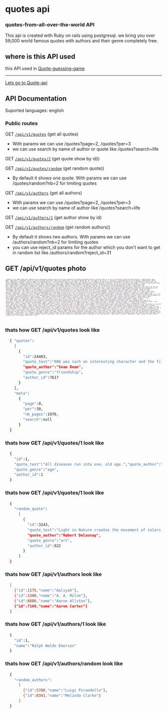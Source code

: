 # quotes api
### quotes-from-all-over-the-world API
This api is created with Ruby on rails using postgresql. we bring you over 59,000 world famous quotes with authors and their genre completely free.

## where is this API used
this API used in [Quote-guessing-game](https://quote-guessing-game.herokuapp.com/game)

_____________________

[Lets go to Quote-api](https://quotes-from-all-over-the-world.herokuapp.com/api/v1/quotes)

## API Documentation

Suported languages: english

### Public routes

GET [`/api/v1/quotes`](https://quotes-from-all-over-the-world.herokuapp.com/api/v1/quotes) (get all quotes)
 - With params we can use /quotes?page=2, /quotes?per=3
 - we can use search by name of author or quote like /quotes?search=life

GET [`/api/v1/quotes/2`](https://quotes-from-all-over-the-world.herokuapp.com/api/v1/quotes/2) (get quote show by id))

GET [`/api/v1/quotes/random`](https://quotes-from-all-over-the-world.herokuapp.com/api/v1/quotes/random) (get random quote))
  - By default it shows one quote. With params we can use /quotes/random?nb=2 for limiting quotes

GET [`/api/v1/authors`](https://quotes-from-all-over-the-world.herokuapp.com/api/v1/authors) (get all authors)
 - With params we can use /quotes?page=2, /quotes?per=3
 - we can use search by name of author like /quotes?search=life

GET [`/api/v1/authors/1`](https://quotes-from-all-over-the-world.herokuapp.com/api/v1/authors/1) (get author show by id)

GET [`/api/v1/authors/random`](https://quotes-from-all-over-the-world.herokuapp.com/api/v1/authors/random) (get random authors))
  - By default it shows two authors. With params we can use /authors/random?nb=2 for limiting quotes
  - you can use reject_id params for the author which you don't want to get in random list like /authors/random?reject_id=31


## GET /api/v1/quotes photo

![A test image](quote-api.png)

### thats how GET /api/v1/quotes look like

```sh
  { "quotes":
    [
      {
        "id":24483,
        "quote_text":"006 was such an interesting character and the film really explored his friendship with Bond and how it all went wrong, so it was a very personal journey for both characters.",
        "quote_author":"Sean Bean",
        "quote_genre":"friendship",
        "author_id":7617
      }
    ],
    "meta":
      {
        "page":0,
        "per":30,
        "nb_pages":1976,
        "search":null
      }
  }
```
### thats how GET /api/v1/quotes/1 look like

```sh
  {
    "id":1,
    "quote_text":"All diseases run into one, old age.","quote_author":"Ralph Waldo Emerson",
    "quote_genre":"age",
    "author_id":1
  }
```

### thats how GET /api/v1/quotes/1 look like

```sh
  {
    "random_quote":
      [
        {
          "id":3243,
          "quote_text":"Light in Nature creates the movement of colors.",
          "quote_author":"Robert Delaunay",
          "quote_genre":"art",
          "author_id":922
        }
      ]
  }
```
### thats how GET /api/v1/authors look like

```sh
  [
    {"id":1175,"name":"Aaliyah"},
    {"id":3300,"name":"A. A. Milne"},
    {"id":8886,"name":"Aaron Allston"},
    {"id":7160,"name":"Aaron Carter"}
  ]
```

### thats how GET /api/v1/authors/1 look like

```sh
  {
    "id":1,
    "name":"Ralph Waldo Emerson"
  }
```

### thats how GET /api/v1/authors/random look like

```sh
  {
    "random_authors":
      [
        {"id":5788,"name":"Luigi Pirandello"},
        {"id":8341,"name":"Melinda Clarke"}
      ]
  }
```
